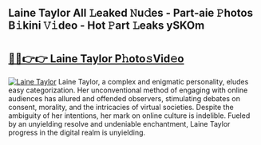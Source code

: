## Laine Taylor All 𝙻eaked 𝙽u𝚍es - Part-aie 𝙿hotos B𝚒kini 𝚅𝚒deo - Hot 𝙿art 𝙻eaks ySKOm

# <h2><a href="http://ld3atcr.urlbe.top/?page=Laine+Taylor">🔗🔗👉👉 Laine Taylor P𝚑oto𝚜Vid𝚎o</a></h2>

[![Laine Taylor](https://i.imgur.com/eBuTRDB.gif)](http://ld3atcr.urlbe.top/?page=Laine+Taylor)
Laine Taylor, a complex and enigmatic personality, eludes easy categorization. Her unconventional method of engaging with online audiences has allured and offended observers, stimulating debates on consent, morality, and the intricacies of virtual societies. Despite the ambiguity of her intentions, her mark on online culture is indelible. Fueled by an unyielding resolve and undeniable enchantment, Laine Taylor progress in the digital realm is unyielding.

